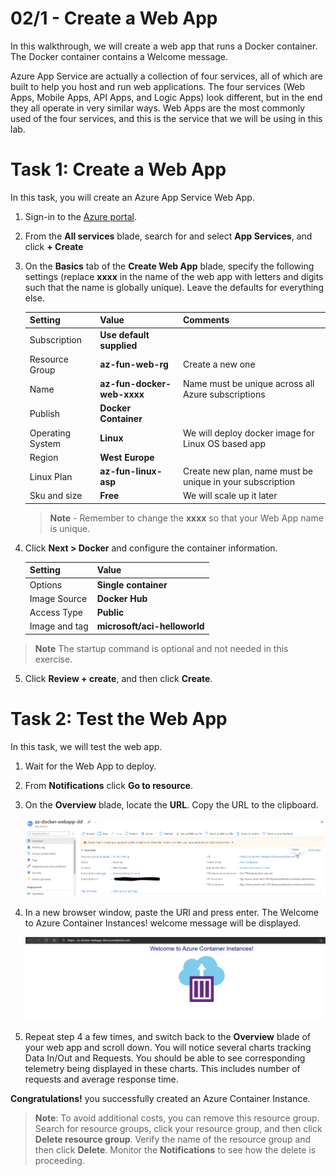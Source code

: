 
# 02/1 - Create a Web App

In this walkthrough, we will create a web app that runs a Docker container. The Docker container contains a Welcome message.

Azure App Service are actually a collection of four services, all of which are built to help you host and run web applications. The four services (Web Apps, Mobile Apps, API Apps, and Logic Apps) look different, but in the end they all operate in very similar ways. Web Apps are the most commonly used of the four services, and this is the service that we will be using in this lab.

# Task 1: Create a Web App

In this task, you will create an Azure App Service Web App. 

1. Sign-in to the [Azure portal](http://portal.azure.com/). 

2. From the **All services** blade, search for and select **App Services**, and click **+ Create**

3. On the **Basics** tab of the **Create Web App** blade, specify the following settings (replace **xxxx** in the name of the web app with letters and digits such that the name is globally unique). Leave the defaults for everything else. 

    | Setting          | Value                      | Comments                                                  |
    | ---------------- | -------------------------- | --------------------------------------------------------- |
    | Subscription     | **Use default supplied**   |                                                           |
    | Resource Group   | **az-fun-web-rg**          | Create a new one                                          |
    | Name             | **az-fun-docker-web-xxxx** | Name must be unique across all Azure subscriptions        |
    | Publish          | **Docker Container**       |                                                           |
    | Operating System | **Linux**                  | We will deploy docker image for Linux OS based app        |
    | Region           | **West Europe**            |                                                           |
    | Linux Plan       | **az-fun-linux-asp**       | Create new plan, name must be unique in your subscription |
    | Sku and size     | **Free**                   | We will scale up it later                                 |
    
    >**Note** - Remember to change the **xxxx** so that your Web App name is unique.

4. Click **Next > Docker** and configure the container information.  

    | Setting       | Value                        |
    | ------------- | ---------------------------- |
    | Options       | **Single container**         |
    | Image Source  | **Docker Hub**               |
    | Access Type   | **Public**                   |
    | Image and tag | **microsoft/aci-helloworld** |
    
 >**Note** The startup command is optional and not needed in this exercise.

5. Click **Review + create**, and then click **Create**. 

# Task 2: Test the Web App

In this task, we will test the web app.

1. Wait for the Web App to deploy.

2. From **Notifications** click **Go to resource**. 

3. On the **Overview** blade, locate the **URL**. Copy the URL to the clipboard.

    ![docker-webapp-overview](/assets/docker-webapp-overview.PNG)

4. In a new browser window, paste the URl and press enter. The Welcome to Azure Container Instances! welcome message will be displayed.

    ![browse-the-docker-webapp](/assets/browse-the-docker-webapp.PNG)

5. Repeat step 4 a few times, and switch back to the **Overview** blade of your web app and scroll down. You will notice several charts tracking Data In/Out and Requests. You should be able to see corresponding telemetry being displayed in these charts. This includes number of requests and average response time.



**Congratulations!** you successfully created an Azure Container Instance.

>**Note**: To avoid additional costs, you can remove this resource group. Search for resource groups, click your resource group, and then click **Delete resource group**. Verify the name of the resource group and then click **Delete**. Monitor the **Notifications** to see how the delete is proceeding.
